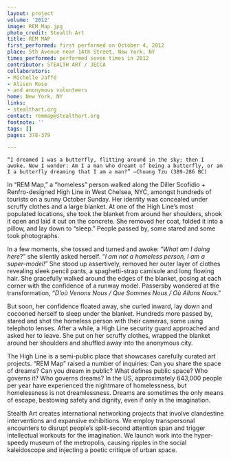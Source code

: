 ```yaml
---
layout: project
volume: '2012'
image: REM_Map.jpg
photo_credit: Stealth Art
title: REM MAP
first_performed: first performed on October 4, 2012
place: 5th Avenue near 14th Street, New York, NY
times_performed: performed seven times in 2012
contributor: STEALTH ART / JECCA
collaborators:
- Michelle Jaffé
- Alison Rose
- and anonymous volunteers
home: New York, NY
links:
- stealthart.org
contact: remmap@stealthart.org
footnote: ''
tags: []
pages: 378-379

---
```


	“I dreamed I was a butterfly, flitting around in the sky; then I awoke. Now I wonder: Am I a man who dreamt of being a butterfly, or am I a butterfly dreaming that I am a man?” —Chuang Tzu (389-286 BC)

In “REM Map,” a “homeless” person walked along the Diller Scofidio + Renfro-designed High Line in West Chelsea, NYC, amongst hundreds of tourists on a sunny October Sunday. Her identity was concealed under scruffy clothes and a large blanket. At one of the High Line’s most populated locations, she took the blanket from around her shoulders, shook it open and laid it out on the concrete. She removed her coat, folded it into a pillow, and lay down to “sleep.” People passed by, some stared and some took photographs.

In a few moments, she tossed and turned and awoke: “_What am I doing here_?” she silently asked herself. “_I am not a homeless person, I am a super-model!_” She stood up assertively, removed her outer layer of clothes revealing sleek pencil pants, a spaghetti-strap camisole and long flowing hair. She gracefully walked around the edges of the blanket, posing at each corner with the confidence of a runway model. Passersby wondered at the transformation, “_D’où Venons Nous / Que Sommes Nous / Où Allons Nous_.”

But soon, her confidence floated away, she curled inward, lay down and cocooned herself to sleep under the blanket. Hundreds more passed by, stared and shot the homeless person with their cameras, some using telephoto lenses. After a while, a High Line security guard approached and asked her to leave. She put on her scruffy clothes, wrapped the blanket around her shoulders and shuffled away into the anonymous city.

The High Line is a semi-public place that showcases carefully curated art projects. “REM Map” raised a number of inquiries: Can you share the space of dreams? Can you dream in public? What defines public space? Who governs it? Who governs dreams? In the US, approximately 643,000 people per year have experienced the nightmare of homelessness, but homelessness is not dreamlessness. Dreams are sometimes the only means of escape, bestowing safety and dignity, even if only in the imagination.

Stealth Art creates international networking projects that involve clandestine interventions and expansive exhibitions. We employ transpersonal encounters to disrupt people’s split-second attention span and trigger intellectual workouts for the imagination. We launch work into the hyper-speedy museum of the metropolis, causing ripples in the social kaleidoscope and injecting a poetic critique of urban space.
